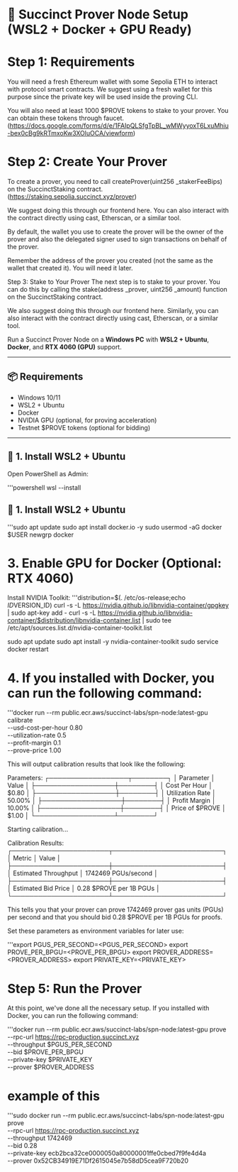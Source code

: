 # 🧠 Succinct Prover Node Setup (WSL2 + Docker + GPU Ready)
# Step 1: Requirements
You will need a fresh Ethereum wallet with some Sepolia ETH to interact with protocol smart contracts. We suggest using a fresh wallet for this purpose since the private key will be used inside the proving CLI.

You will also need at least 1000 $PROVE tokens to stake to your prover. You can obtain these tokens through faucet.(https://docs.google.com/forms/d/e/1FAIpQLSfgTpBL_wMWyyoxT6LxuMhiu-bex0cBg9kRTmxoKw3XOluOCA/viewform)

# Step 2: Create Your Prover
To create a prover, you need to call createProver(uint256 _stakerFeeBips) on the SuccinctStaking contract. (https://staking.sepolia.succinct.xyz/prover)

We suggest doing this through our frontend here. You can also interact with the contract directly using cast, Etherscan, or a similar tool.

By default, the wallet you use to create the prover will be the owner of the prover and also the delegated signer used to sign transactions on behalf of the prover.

Remember the address of the prover you created (not the same as the wallet that created it). You will need it later.

Step 3: Stake to Your Prover
The next step is to stake to your prover. You can do this by calling the stake(address _prover, uint256 _amount) function on the SuccinctStaking contract.

We also suggest doing this through our frontend here. Similarly, you can also interact with the contract directly using cast, Etherscan, or a similar tool.



Run a Succinct Prover Node on a **Windows PC** with **WSL2 + Ubuntu**, **Docker**, and **RTX 4060 (GPU)** support.

---

## 📦 Requirements

- Windows 10/11
- WSL2 + Ubuntu
- Docker
- NVIDIA GPU (optional, for proving acceleration)
- Testnet $PROVE tokens (optional for bidding)

---

## 🚀 1. Install WSL2 + Ubuntu

Open PowerShell as Admin:

'''powershell
wsl --install

## 🚀 **1. Install WSL2 + Ubuntu**
'''sudo apt update
sudo apt install docker.io -y
sudo usermod -aG docker $USER
newgrp docker


# **3. Enable GPU for Docker (Optional: RTX 4060)**
Install NVIDIA Toolkit:
'''distribution=$(. /etc/os-release;echo $ID$VERSION_ID)
curl -s -L https://nvidia.github.io/libnvidia-container/gpgkey | sudo apt-key add -
curl -s -L https://nvidia.github.io/libnvidia-container/$distribution/libnvidia-container.list | sudo tee /etc/apt/sources.list.d/nvidia-container-toolkit.list

sudo apt update
sudo apt install -y nvidia-container-toolkit
sudo service docker restart

# **4. If you installed with Docker, you can run the following command:**
'''docker run --rm public.ecr.aws/succinct-labs/spn-node:latest-gpu calibrate \
    --usd-cost-per-hour 0.80 \
    --utilization-rate 0.5 \
    --profit-margin 0.1 \
    --prove-price 1.00

This will output calibration results that look like the following:

Parameters:
┌──────────────────┬────────┐
│ Parameter        │ Value  │
├──────────────────┼────────┤
│ Cost Per Hour    │ $0.80  │
├──────────────────┼────────┤
│ Utilization Rate │ 50.00% │
├──────────────────┼────────┤
│ Profit Margin    │ 10.00% │
├──────────────────┼────────┤
│ Price of $PROVE  │ $1.00  │
└──────────────────┴────────┘

Starting calibration...

Calibration Results:
┌──────────────────────┬─────────────────────────┐
│ Metric               │ Value                   │
├──────────────────────┼─────────────────────────┤
│ Estimated Throughput │ 1742469 PGUs/second     │
├──────────────────────┼─────────────────────────┤
│ Estimated Bid Price  │ 0.28 $PROVE per 1B PGUs │
└──────────────────────┴─────────────────────────┘

This tells you that your prover can prove 1742469 prover gas units (PGUs) per second and that you should bid 0.28 $PROVE per 1B PGUs for proofs.

Set these parameters as environment variables for later use:

'''export PGUS_PER_SECOND=<PGUS_PER_SECOND>
export PROVE_PER_BPGU=<PROVE_PER_BPGU>
export PROVER_ADDRESS=<PROVER_ADDRESS>
export PRIVATE_KEY=<PRIVATE_KEY>

# **Step 5: Run the Prover**
At this point, we've done all the necessary setup. If you installed with Docker, you can run the following command:

'''docker run --rm public.ecr.aws/succinct-labs/spn-node:latest-gpu prove \
    --rpc-url https://rpc-production.succinct.xyz \
    --throughput $PGUS_PER_SECOND \
    --bid $PROVE_PER_BPGU \
    --private-key $PRIVATE_KEY \
    --prover $PROVER_ADDRESS
# **example of this**
'''sudo docker run --rm public.ecr.aws/succinct-labs/spn-node:latest-gpu prove \
  --rpc-url https://rpc-production.succinct.xyz \
  --throughput 1742469 \
  --bid 0.28 \
  --private-key ecb2bca32ce0000050a80000001ffe0cbed7f9fe4d4a \
  --prover 0x52CB34919E71Df2615045e7b58dD5cea9F720b20
